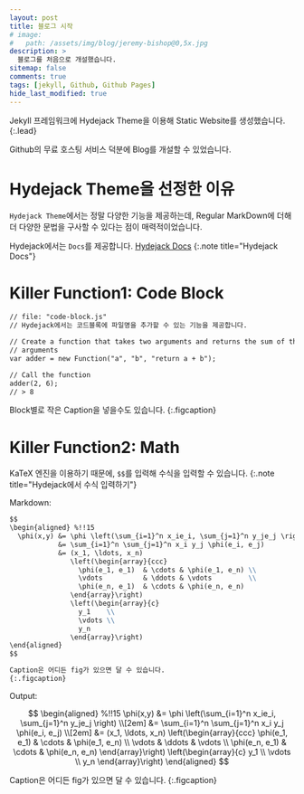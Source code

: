 ```yaml
---
layout: post
title: 블로그 시작
# image:
#   path: /assets/img/blog/jeremy-bishop@0,5x.jpg
description: >
  블로그를 처음으로 개설했습니다.
sitemap: false
comments: true
tags: [jekyll, Github, Github Pages]
hide_last_modified: true
---
```


Jekyll 프레임워크에 Hydejack Theme을 이용해 Static Website를 생성했습니다.
{:.lead}

Github의 무료 호스팅 서비스 덕분에 Blog를 개설할 수 있었습니다.

# Hydejack Theme을 선정한 이유

`Hydejack Theme`에서는 정말 다양한 기능을 제공하는데, Regular MarkDown에 더해 더 다양한 문법을 구사할 수 있다는 점이 매력적이었습니다.

Hydejack에서는 `Docs`를 제공합니다. [Hydejack Docs](https://hydejack.com/docs)
{:.note title="Hydejack Docs"}

# Killer Function1: Code Block

```markdown
// file: "code-block.js"
// Hydejack에서는 코드블록에 파일명을 추가할 수 있는 기능을 제공합니다.

// Create a function that takes two arguments and returns the sum of those
// arguments
var adder = new Function("a", "b", "return a + b");

// Call the function
adder(2, 6);
// > 8
```

Block별로 작은 Caption을 넣을수도 있습니다.
{:.figcaption}

# Killer Function2: Math

KaTeX 엔진을 이용하기 때문에, `$$`를 입력해 수식을 입력할 수 있습니다.
{:.note title="Hydejack에서 수식 입력하기"}

Markdown:

```md
$$
\begin{aligned} %!!15
  \phi(x,y) &= \phi \left(\sum_{i=1}^n x_ie_i, \sum_{j=1}^n y_je_j \right) \\[2em]
            &= \sum_{i=1}^n \sum_{j=1}^n x_i y_j \phi(e_i, e_j)            \\[2em]
            &= (x_1, \ldots, x_n)
               \left(\begin{array}{ccc}
                 \phi(e_1, e_1)  & \cdots & \phi(e_1, e_n) \\
                 \vdots          & \ddots & \vdots         \\
                 \phi(e_n, e_1)  & \cdots & \phi(e_n, e_n)
               \end{array}\right)
               \left(\begin{array}{c}
                 y_1    \\
                 \vdots \\
                 y_n
               \end{array}\right)
\end{aligned}
$$

Caption은 어디든 fig가 있으면 달 수 있습니다.
{:.figcaption}
```

Output:

$$
\begin{aligned} %!!15
  \phi(x,y) &= \phi \left(\sum_{i=1}^n x_ie_i, \sum_{j=1}^n y_je_j \right) \\[2em]
            &= \sum_{i=1}^n \sum_{j=1}^n x_i y_j \phi(e_i, e_j)            \\[2em]
            &= (x_1, \ldots, x_n)
               \left(\begin{array}{ccc}
                 \phi(e_1, e_1)  & \cdots & \phi(e_1, e_n) \\
                 \vdots          & \ddots & \vdots         \\
                 \phi(e_n, e_1)  & \cdots & \phi(e_n, e_n)
               \end{array}\right)
               \left(\begin{array}{c}
                 y_1    \\
                 \vdots \\
                 y_n
               \end{array}\right)
\end{aligned}
$$

Caption은 어디든 fig가 있으면 달 수 있습니다.
{:.figcaption}
